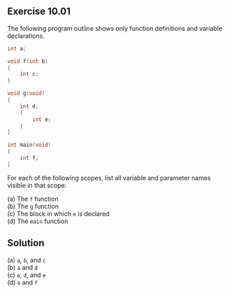 ## Exercise 10.01

The following program outline shows only function definitions and variable declarations.

```c
int a;

void f(int b)
{
    int c;
}

void g(void)
{
    int d;
    {
        int e;
    }
}

int main(void)
{
    int f;
}
```

For each of the following scopes, list all variable and parameter names visible in that scope:  

(a) The `f` function  
(b) The `g` function  
(c) The block in which `e` is declared  
(d) The `main` function  

## Solution

(a) `a`, `b`, and `c`  
(b) `a` and `d`  
(c) `a`, `d`, and `e`  
(d) `a` and `f`  
